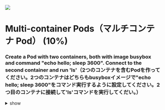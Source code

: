 ![](https://gaforgithub.azurewebsites.net/api?repo=CKAD-exercises/multi_container&empty)
# Multi-container Pods（マルチコンテナ Pod） (10%)

### Create a Pod with two containers, both with image busybox and command "echo hello; sleep 3600". Connect to the second container and run 'ls'（2つのコンテナを含むPodを作ってください。2つのコンテナはどちらもbusyboxイメージで"echo hello; sleep 3600"をコマンド実行するように設定してください。2つ目のコンテナに接続して'ls'コマンドを実行してくだい。）

<details><summary>show</summary>
<p>

Easiest way to do it is create a pod with a single container and save its definition in a YAML file:(一番簡単な方法は、1つのコンテナを含むPodを作り、その定義をyamlファイルに保存することです。)

```bash
kubectl run busybox --image=busybox --restart=Never -o yaml --dry-run -- /bin/sh -c 'echo hello;sleep 3600' > pod.yaml
vi pod.yaml
```

Copy/paste the container related values, so your final YAML should contain the following two containers (make sure those containers have a different name):（作成したYAMLファイルのコンテナに関する部分をコピー＆ペーストして、以下のような２つのコンテナを持つYAMLを作ってください。（コンテナ名がかぶらないようにしてください））

```YAML
containers:
  - args:
    - /bin/sh
    - -c
    - echo hello;sleep 3600
    image: busybox
    imagePullPolicy: IfNotPresent
    name: busybox
    resources: {}
  - args:
    - /bin/sh
    - -c
    - echo hello;sleep 3600
    image: busybox
    name: busybox2
```

```bash
kubectl create -f pod.yaml
# Connect to the busybox2 container within the pod
kubectl exec -it busybox -c busybox2 -- /bin/sh
ls
exit

# or you can do the above with just an one-liner
kubectl exec -it busybox -c busybox2 -- ls

# you can do some cleanup
kubectl delete po busybox
```

</p>
</details>
